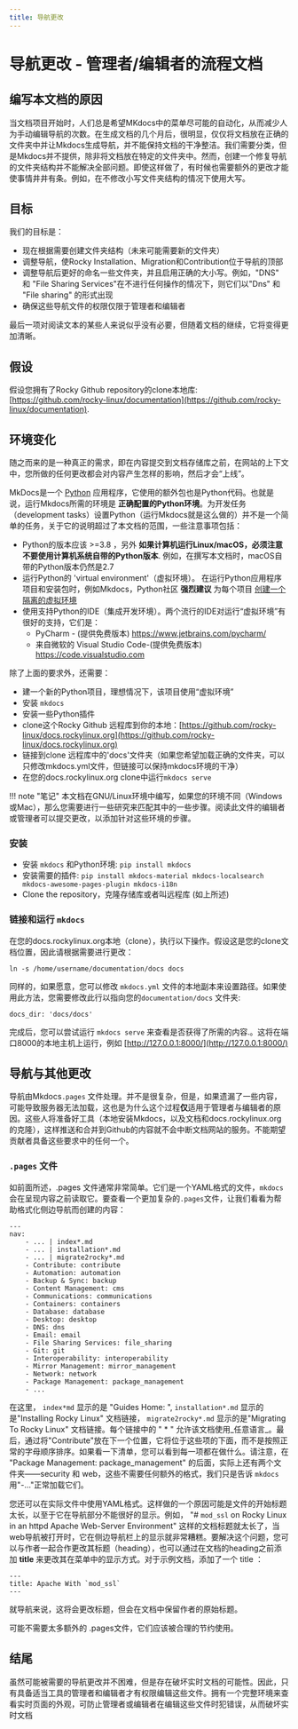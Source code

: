 ```yaml
---
title: 导航更改
---
```


# 导航更改 - 管理者/编辑者的流程文档

## 编写本文档的原因

当文档项目开始时，人们总是希望MKdocs中的菜单尽可能的自动化，从而减少人为手动编辑导航的次数。在生成文档的几个月后，很明显，仅仅将文档放在正确的文件夹中并让Mkdocs生成导航，并不能保持文档的干净整洁。我们需要分类，但是Mkdocs并不提供，除非将文档放在特定的文件夹中。然而，创建一个修复导航的文件夹结构并不能解决全部问题。即使这样做了，有时候也需要额外的更改才能使事情井井有条。例如，在不修改小写文件夹结构的情况下使用大写。

## 目标

我们的目标是：

* 现在根据需要创建文件夹结构（未来可能需要新的文件夹）
* 调整导航，使Rocky Installation、Migration和Contribution位于导航的顶部
* 调整导航后更好的命名一些文件夹，并且启用正确的大小写。例如，"DNS" 和 "File Sharing Services"在不进行任何操作的情况下，则它们以"Dns" 和 "File sharing" 的形式出现
* 确保这些导航文件的权限仅限于管理者和编辑者

最后一项对阅读文本的某些人来说似乎没有必要，但随着文档的继续，它将变得更加清晰。

## 假设

假设您拥有了Rocky Github repository的clone本地库: [https://github.com/rocky-linux/documentation](https://github.com/rocky-linux/documentation).

## 环境变化

随之而来的是一种真正的需求，即在内容提交到文档存储库之前，在网站的上下文中，您所做的任何更改都会对内容产生怎样的影响，然后才会“上线”。

MkDocs是一个 [Python](https://www.python.org) 应用程序，它使用的额外包也是Python代码。也就是说，运行Mkdocs所需的环境是 **正确配置的Python环境**。为开发任务（development tasks）设置Python（运行Mkdocs就是这么做的）并不是一个简单的任务，关于它的说明超过了本文档的范围，一些注意事项包括：

* Python的版本应该 >=3.8 ，另外 **如果计算机运行Linux/macOS，必须注意不要使用计算机系统自带的Python版本**. 例如，在撰写本文档时，macOS自带的Python版本仍然是2.7
* 运行Python的 'virtual environment'（虚拟环境）。 在运行Python应用程序项目和安装包时，例如Mkdocs，Python社区 **强烈建议** 为每个项目 [创建一个隔离的虚拟环境](https://realpython.com/python-virtual-environments-a-primer/) 
* 使用支持Python的IDE（集成开发环境）。两个流行的IDE对运行“虚拟环境”有很好的支持，它们是：
  * PyCharm - (提供免费版本)  https://www.jetbrains.com/pycharm/
  * 来自微软的 Visual Studio Code-(提供免费版本) https://code.visualstudio.com

除了上面的要求外，还需要：

* 建一个新的Python项目，理想情况下，该项目使用“虚拟环境”
* 安装 `mkdocs`
* 安装一些Python插件
* clone这个Rocky Github 远程库到你的本地：[https://github.com/rocky-linux/docs.rockylinux.org](https://github.com/rocky-linux/docs.rockylinux.org)
* 链接到clone 远程库中的'docs'文件夹（如果您希望加载正确的文件夹，可以只修改mkdocs.yml文件，但链接可以保持mkdocs环境的干净）
* 在您的docs.rockylinux.org clone中运行`mkdocs serve` 

!!! note "笔记"
    本文档在GNU/Linux环境中编写，如果您的环境不同（Windows或Mac），那么您需要进行一些研究来匹配其中的一些步骤。阅读此文件的编辑者或管理者可以提交更改，以添加针对这些环境的步骤。

### 安装

* 安装 `mkdocs` 和Python环境: `pip install mkdocs`
* 安装需要的插件:  `pip install mkdocs-material mkdocs-localsearch mkdocs-awesome-pages-plugin mkdocs-i18n`
* Clone the repository，克隆存储库或者叫远程库 (如上所述)

### 链接和运行 `mkdocs`

在您的docs.rockylinux.org本地（clone），执行以下操作。假设这是您的clone文档位置，因此请根据需要进行更改：

`ln -s /home/username/documentation/docs docs`

同样的，如果愿意，您可以修改 `mkdocs.yml` 文件的本地副本来设置路径。如果使用此方法，您需要修改此行以指向您的`documentation/docs` 文件夹:

```
docs_dir: 'docs/docs'
```

完成后，您可以尝试运行 `mkdocs serve` 来查看是否获得了所需的内容.。这将在端口8000的本地主机上运行，例如 [http://127.0.0.1:8000/](http://127.0.0.1:8000/)

## 导航与其他更改

导航由Mkdocs`.pages` 文件处理。并不是很复杂，但是，如果遗漏了一些内容，可能导致服务器无法加载，这也是为什么这个过程**仅**适用于管理者与编辑者的原因。这些人将准备好工具（本地安装Mkdocs，以及文档和docs.rockylinux.org的克隆），这样推送和合并到Github的内容就不会中断文档网站的服务。不能期望贡献者具备这些要求中的任何一个。

### `.pages` 文件

如前面所述，.pages 文件通常非常简单。它们是一个YAML格式的文件，`mkdocs`会在呈现内容之前读取它。要查看一个更加复杂的`.pages`文件，让我们看看为帮助格式化侧边导航而创建的内容：

```
---
nav:
    - ... | index*.md
    - ... | installation*.md
    - ... | migrate2rocky*.md
    - Contribute: contribute
    - Automation: automation
    - Backup & Sync: backup
    - Content Management: cms
    - Communications: communications
    - Containers: containers
    - Database: database
    - Desktop: desktop
    - DNS: dns
    - Email: email
    - File Sharing Services: file_sharing
    - Git: git
    - Interoperability: interoperability
    - Mirror Management: mirror_management
    - Network: network
    - Package Management: package_management
    - ...

```

在这里， `index*md` 显示的是 "Guides Home: ", `installation*.md` 显示的是"Installing Rocky Linux" 文档链接， `migrate2rocky*.md` 显示的是"Migrating To Rocky Linux" 文档链接。每个链接中的 " * " 允许该文档使用_任意语言_。最后，通过将"Contribute"放在下一个位置，它将位于这些项的下面，而不是按照正常的字母顺序排序。如果看一下清单，您可以看到每一项都在做什么。请注意，在 "Package Management: package_management" 的后面，实际上还有两个文件夹——security 和 web，这些不需要任何额外的格式，我们只是告诉 `mkdocs`用"-..."正常加载它们。

您还可以在实际文件中使用YAML格式。这样做的一个原因可能是文件的开始标题太长，以至于它在导航部分不能很好的显示。例如， "# `mod_ssl` on Rocky Linux in an httpd Apache Web-Server Environment" 这样的文档标题就太长了，当web导航被打开时，它在侧边导航栏上的显示就非常糟糕。要解决这个问题，您可以与作者一起合作更改其标题（heading），也可以通过在文档的heading之前添加 **title** 来更改其在菜单中的显示方式。对于示例文档，添加了一个 title ：

```
---
title: Apache With `mod_ssl`
---
```

就导航来说，这将会更改标题，但会在文档中保留作者的原始标题。

可能不需要太多额外的 .pages文件，它们应该被合理的节约使用。

## 结尾

虽然可能被需要的导航更改并不困难，但是存在破坏实时文档的可能性。因此，只有具备适当工具的管理者和编辑者才有权限编辑这些文件。拥有一个完整环境来查看实时页面的外观，可防止管理者或编辑者在编辑这些文件时犯错误，从而破坏实时文档